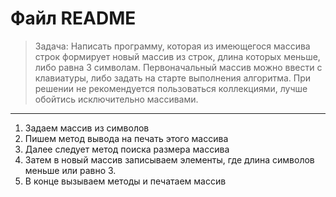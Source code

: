 # Файл README
>Задача: Написать программу, которая из имеющегося массива строк формирует новый массив из строк, длина которых меньше, либо равна 3 символам. Первоначальный массив можно ввести с клавиатуры, либо задать на старте выполнения алгоритма. При решении не рекомендуется пользоваться коллекциями, лучше обойтись исключительно массивами.
----
1. Задаем массив из символов
2. Пишем метод вывода на печать этого массива
3. Далее следует метод поиска размера массива
4. Затем в новый массив записываем элементы, где длина символов меньше или равно 3.
5. В конце вызываем методы и печатаем массив